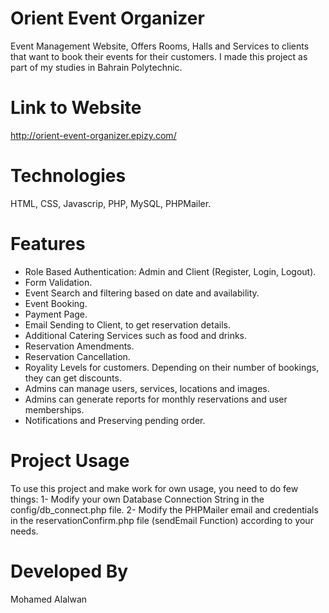 # Orient Event Organizer

Event Management Website, Offers Rooms, Halls and Services to clients that want to book their events for their customers. I made this project as part of my studies in Bahrain Polytechnic.

# Link to Website

http://orient-event-organizer.epizy.com/

# Technologies

HTML, CSS, Javascrip, PHP, MySQL, PHPMailer.

# Features

- Role Based Authentication: Admin and Client (Register, Login, Logout).
- Form Validation.
- Event Search and filtering based on date and availability.
- Event Booking.
- Payment Page.
- Email Sending to Client, to get reservation details.
- Additional Catering Services such as food and drinks.
- Reservation Amendments.
- Reservation Cancellation.
- Royality Levels for customers. Depending on their number of bookings, they can get discounts.
- Admins can manage users, services, locations and images.
- Admins can generate reports for monthly reservations and user memberships.
- Notifications and Preserving pending order.

# Project Usage
To use this project and make work for own usage, you need to do few things:
  1- Modify your own Database Connection String in the config/db_connect.php file.
  2- Modify the PHPMailer email and credentials in the reservationConfirm.php file (sendEmail Function) according to your needs.

# Developed By

Mohamed Alalwan
